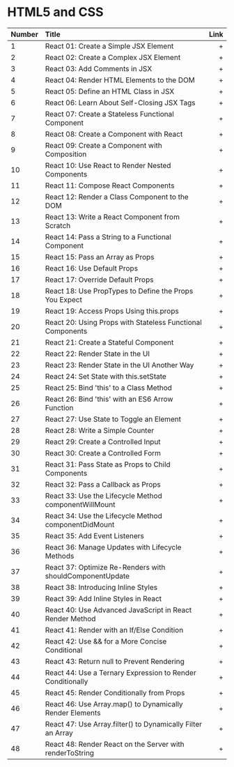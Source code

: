 
# HTML5 and CSS

Number | Title | Link
| ------------- |:-------------| -----:|
1 | React 01: Create a Simple JSX Element | +
2 | React 02: Create a Complex JSX Element | +
3 | React 03: Add Comments in JSX | +
4 | React 04: Render HTML Elements to the DOM | +
5 | React 05: Define an HTML Class in JSX | +
6 | React 06: Learn About Self-Closing JSX Tags | +
7 | React 07: Create a Stateless Functional Component | +
8 | React 08: Create a Component with React | +
9 | React 09: Create a Component with Composition | +
10 | React 10: Use React to Render Nested Components | +
11 | React 11: Compose React Components | +
12 | React 12: Render a Class Component to the DOM | +
13 | React 13: Write a React Component from Scratch | +
14 | React 14: Pass a String to a Functional Component | +
15 | React 15: Pass an Array as Props | +
16 | React 16: Use Default Props | +
17 | React 17: Override Default Props | +
18 | React 18: Use PropTypes to Define the Props You Expect | +
19 | React 19: Access Props Using this.props | +
20 | React 20: Using Props with Stateless Functional Components | +
21 | React 21: Create a Stateful Component | +
22 | React 22: Render State in the UI | +
23 | React 23: Render State in the UI Another Way | +
24 | React 24: Set State with this.setState | +
25 | React 25: Bind 'this' to a Class Method | +
26 | React 26: Bind 'this' with an ES6 Arrow Function | +
27 | React 27: Use State to Toggle an Element | +
28 | React 28: Write a Simple Counter | +
29 | React 29: Create a Controlled Input | +
30 | React 30: Create a Controlled Form | +
31 | React 31: Pass State as Props to Child Components | +
32 | React 32: Pass a Callback as Props | +
33 | React 33: Use the Lifecycle Method componentWillMount | +
34 | React 34: Use the Lifecycle Method componentDidMount | +
35 | React 35: Add Event Listeners | +
36 | React 36: Manage Updates with Lifecycle Methods | +
37 | React 37: Optimize Re-Renders with shouldComponentUpdate | +
38 | React 38: Introducing Inline Styles | +
39 | React 39: Add Inline Styles in React | +
40 | React 40: Use Advanced JavaScript in React Render Method | +
41 | React 41: Render with an If/Else Condition | +
42 | React 42: Use && for a More Concise Conditional | +
43 | React 43: Return null to Prevent Rendering | +
44 | React 44: Use a Ternary Expression to Render Conditionally | +
45 | React 45: Render Conditionally from Props | +
46 | React 46: Use Array.map() to Dynamically Render Elements | +
47 | React 47: Use Array.filter() to Dynamically Filter an Array | +
48 | React 48: Render React on the Server with renderToString | +